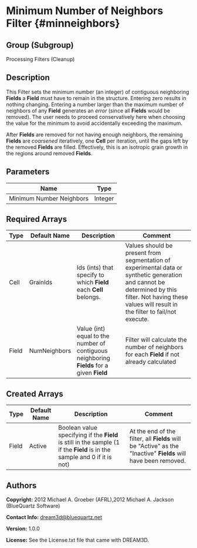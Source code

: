 Minimum Number of Neighbors Filter {#minneighbors}
======

## Group (Subgroup) ##
Processing Filters (Cleanup)

## Description ##
This Filter sets the minimum number (an integer) of contiguous neighboring **Fields** a **Field** must have to remain in the structure. Entering zero results in nothing changing.  Entering a number larger than the maximum number of neighbors of any **Field** generates an _error_ (since all **Fields** would be removed). The user needs to proceed conservatively here when choosing the value for the minimum to avoid accidentally exceeding the maximum.

After **Fields** are removed for not having enough neighbors, the remaining **Fields** are _coarsened_ iteratively, one **Cell** per iteration, until the gaps left by the removed **Fields** are filled.  Effectively, this is an isotropic grain growth in the regions around removed **Fields**.

## Parameters ##

| Name | Type |
|------|------|
| Minimum Number Neighbors | Integer |

## Required Arrays ##

| Type | Default Name | Description | Comment |
|------|--------------|-------------|---------|
| Cell | GrainIds | Ids (ints) that specify to which **Field** each **Cell** belongs. | Values should be present from segmentation of experimental data or synthetic generation and cannot be determined by this filter. Not having these values will result in the filter to fail/not execute. |
| Field | NumNeighbors | Value (int) equal to the number of contiguous neighboring **Fields** for a given **Field** | Filter will calculate the number of neighbors for each **Field** if not already calculated |

## Created Arrays ##

| Type | Default Name | Description | Comment |
|------|--------------|-------------|---------|
| Field | Active | Boolean value specifying if the **Field** is still in the sample (1 if the **Field** is in the sample and 0 if it is not) | At the end of the filter, all **Fields** will be "Active" as the "Inactive" **Fields** will have been removed.  |

## Authors ##

**Copyright:** 2012 Michael A. Groeber (AFRL),2012 Michael A. Jackson (BlueQuartz Software)

**Contact Info:** dream3d@bluequartz.net

**Version:** 1.0.0

**License:**  See the License.txt file that came with DREAM3D.



